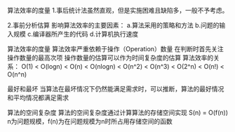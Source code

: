 算法效率的度量
1.事后统计法虽然直观，但是实施困难且缺陷多，一般不予考虑。

2.事前分析估算
影响算法效率的主要因素：
a.算法采用的策略和方法
b.问题的输入规模
c.编译器所产生的代码
d.计算机执行速度

算法效率的度量
算法效率严重依赖于操作（Operation）数量
在判断时首先关注操作数量的最高次项
操作数量的估算可以作为时间复杂度的估算
算法效率的关系：
O(1) < O(logn) < O(n) < O(nlogn) < O(n^2) < O(n^3) < O(2^n) < O(n!) < O(n^n)

最好和最坏
当算法在最坏情况下仍然能满足需求时，可以推断，算法的最好情况和平均情况都满足需求


算法的空间复杂度
算法的空间复杂度通过计算算法的存储空间实现
S(n) = O(f(n))
n为问题规模，f(n)为在问题规模为n时所占用存储空间的函数


